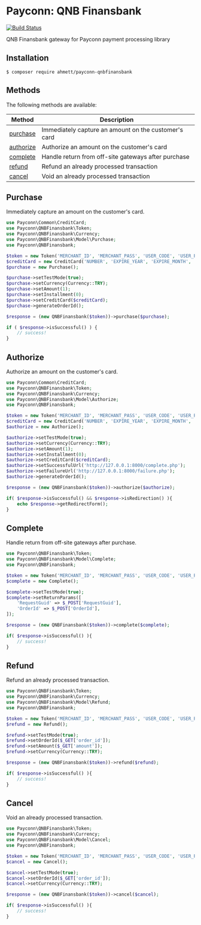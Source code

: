 # Payconn: QNB Finansbank

[![Build Status](https://travis-ci.com/ahmett/payconn-qnbfinansbank.svg?branch=master)](https://travis-ci.com/ahmett/payconn-qnbfinansbank)

QNB Finansbank gateway for Payconn payment processing library

## Installation

    $ composer require ahmett/payconn-qnbfinansbank


## Methods

The following methods are available:

Method | Description
--- | --- 
[purchase](#purchase)| Immediately capture an amount on the customer's card
[authorize](#authorize)| Authorize an amount on the customer's card
[complete](#complete)| Handle return from off-site gateways after purchase
[refund](#refund)| Refund an already processed transaction
[cancel](#cancel)| Void an already processed transaction

## Purchase

Immediately capture an amount on the customer's card.

```php
use Payconn\Common\CreditCard;
use Payconn\QNBFinansbank\Token;
use Payconn\QNBFinansbank\Currency;
use Payconn\QNBFinansbank\Model\Purchase;
use Payconn\QNBFinansbank;

$token = new Token('MERCHANT_ID', 'MERCHANT_PASS', 'USER_CODE', 'USER_PASS');
$creditCard = new CreditCard('NUMBER', 'EXPIRE_YEAR', 'EXPIRE_MONTH', 'CVV');
$purchase = new Purchase();

$purchase->setTestMode(true);
$purchase->setCurrency(Currency::TRY);
$purchase->setAmount(1);
$purchase->setInstallment(0);
$purchase->setCreditCard($creditCard);
$purchase->generateOrderId();

$response = (new QNBFinansbank($token))->purchase($purchase);

if ( $response->isSuccessful() ) {
    // success!
}
```

## Authorize

Authorize an amount on the customer's card.

```php
use Payconn\Common\CreditCard;
use Payconn\QNBFinansbank\Token;
use Payconn\QNBFinansbank\Currency;
use Payconn\QNBFinansbank\Model\Authorize;
use Payconn\QNBFinansbank;

$token = new Token('MERCHANT_ID', 'MERCHANT_PASS', 'USER_CODE', 'USER_PASS');
$creditCard = new CreditCard('NUMBER', 'EXPIRE_YEAR', 'EXPIRE_MONTH', 'CVV');
$authorize = new Authorize();

$authorize->setTestMode(true);
$authorize->setCurrency(Currency::TRY);
$authorize->setAmount(1);
$authorize->setInstallment(0);
$authorize->setCreditCard($creditCard);
$authorize->setSuccessfulUrl('http://127.0.0.1:8000/complete.php');
$authorize->setFailureUrl('http://127.0.0.1:8000/failure.php');
$authorize->generateOrderId();

$response = (new QNBFinansbank($token))->authorize($authorize);

if( $response->isSuccessful() && $response->isRedirection() ){
    echo $response->getRedirectForm();
}
```

## Complete

Handle return from off-site gateways after purchase.

```php
use Payconn\QNBFinansbank\Token;
use Payconn\QNBFinansbank\Model\Complete;
use Payconn\QNBFinansbank;

$token = new Token('MERCHANT_ID', 'MERCHANT_PASS', 'USER_CODE', 'USER_PASS');
$complete = new Complete();

$complete->setTestMode(true);
$complete->setReturnParams([
    'RequestGuid' => $_POST['RequestGuid'],
    'OrderId' => $_POST['OrderId'],
]);

$response = (new QNBFinansbank($token))->complete($complete);

if( $response->isSuccessful() ){
    // success!
}
```

## Refund

Refund an already processed transaction.

```php
use Payconn\QNBFinansbank\Token;
use Payconn\QNBFinansbank\Currency;
use Payconn\QNBFinansbank\Model\Refund;
use Payconn\QNBFinansbank;

$token = new Token('MERCHANT_ID', 'MERCHANT_PASS', 'USER_CODE', 'USER_PASS');
$refund = new Refund();

$refund->setTestMode(true);
$refund->setOrderId($_GET['order_id']);
$refund->setAmount($_GET['amount']);
$refund->setCurrency(Currency::TRY);

$response = (new QNBFinansbank($token))->refund($refund);

if( $response->isSuccessful() ){
    // success!
}
```

## Cancel

Void an already processed transaction.

```php
use Payconn\QNBFinansbank\Token;
use Payconn\QNBFinansbank\Currency;
use Payconn\QNBFinansbank\Model\Cancel;
use Payconn\QNBFinansbank;

$token = new Token('MERCHANT_ID', 'MERCHANT_PASS', 'USER_CODE', 'USER_PASS');
$cancel = new Cancel();

$cancel->setTestMode(true);
$cancel->setOrderId($_GET['order_id']);
$cancel->setCurrency(Currency::TRY);

$response = (new QNBFinansbank($token))->cancel($cancel);

if( $response->isSuccessful() ){
    // success!
}
```
